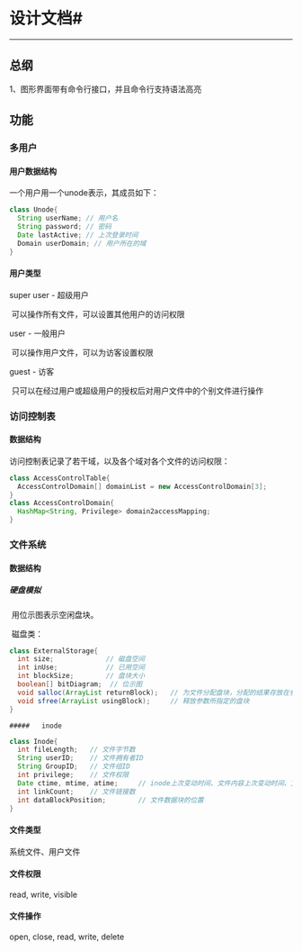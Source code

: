 # 设计文档#

---

## 总纲

1、图形界面带有命令行接口，并且命令行支持语法高亮

## 功能

### 多用户

#### 用户数据结构

一个用户用一个unode表示，其成员如下：

~~~java
class Unode{
  String userName; // 用户名
  String password; // 密码
  Date lastActive; // 上次登录时间
  Domain userDomain; // 用户所在的域
}
~~~

#### 用户类型

super user - 超级用户

​	可以操作所有文件，可以设置其他用户的访问权限

user - 一般用户

​	可以操作用户文件，可以为访客设置权限

guest - 访客

​	只可以在经过用户或超级用户的授权后对用户文件中的个别文件进行操作

### 访问控制表

#### 数据结构

访问控制表记录了若干域，以及各个域对各个文件的访问权限：

~~~java
class AccessControlTable{
  AccessControlDomain[] domainList = new AccessControlDomain[3];
}
class AccessControlDomain{
  HashMap<String, Privilege> domain2accessMapping;
}
~~~



### 文件系统

#### 数据结构

#####	硬盘模拟

​	用位示图表示空闲盘块。

​	磁盘类：

~~~java
class ExternalStorage{
  int size;				// 磁盘空间
  int inUse;			// 已用空间
  int blockSize;		// 盘块大小
  boolean[] bitDiagram;	 // 位示图
  void salloc(ArrayList returnBlock);	// 为文件分配盘块，分配的结果存放在参数中
  void sfree(ArrayList usingBlock);		// 释放参数所指定的盘块
}
~~~



	##### 	inode

~~~java
class Inode{
  int fileLength;	// 文件字节数
  String userID;	// 文件拥有者ID
  String GroupID;	// 文件组ID
  int privilege;	// 文件权限
  Date ctime, mtime, atime; 	// inode上次变动时间、文件内容上次变动时间、文件上次打开时间
  int linkCount;	// 文件链接数
  int dataBlockPosition; 		// 文件数据块的位置
}
~~~



#### 文件类型

系统文件、用户文件

#### 文件权限

read, write, visible

#### 文件操作

open, close, read, write, delete


